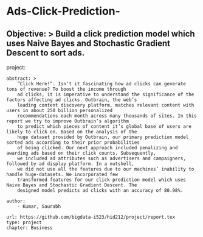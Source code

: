 # Ads-Click-Prediction-

Objective: > 
        Build a click prediction model which uses Naive Bayes and Stochastic Gradient Descent to sort ads.
---
project:   
    
    abstract: >
        ”Click Here!”. Isn’t it fascinating how ad clicks can generate tons of revenue? To boost the income through 
        ad clicks, it is imperative to understand the significance of the factors affecting ad clicks. Outbrain, the web’s 
        leading content discovery platform, matches relevant content with users in about 250 billion personalized 
        recommendations each month across many thousands of sites. In this report we try to improve Outbrain’s algorithm
        to predict which pieces of content it’s global base of users are likely to click on. Based on the analysis of the
        huge dataset provided by Outbrain, our primary prediction model sorted ads according to their prior probabilities
        of being clicked. Our next approach included penalizing and awarding ads based on their click counts. Subsequently,
        we included ad attributes such as advertisers and campaigners, followed by ad display platform. In a nutshell,
        we did not use all the features due to our machines’ inability to handle huge-datasets. We incorporated few
        transformed features for our click prediction model which uses Naive Bayes and Stochastic Gradient Descent. The
        designed model predicts ad clicks with an accuracy of 80.98%.  
        
    author:
        - Kumar, Saurabh  

    url: https://github.com/bigdata-i523/hid212/project/report.tex
    type: project
    chapter: Business
